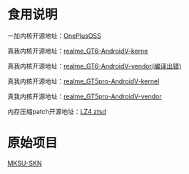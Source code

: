 # 食用说明
一加内核开源地址：[OnePlusOSS](https://github.com/OnePlusOSS/kernel_manifest)

真我内核开源地址：[realme_GT6-AndroidV-kerne](https://github.com/realme-kernel-opensource/realme_GT6-AndroidV-kernel-source-)

真我内核开源地址：[realme_GT6-AndroidV-vendor(编译出错)](https://github.com/realme-kernel-opensource/realme_GT6-AndroidV-vendor-source)

真我内核开源地址：[realme_GT5pro-AndroidV-kernel](https://github.com/realme-kernel-opensource/realme_GT5pro-AndroidV-kernel-source)

真我内核开源地址：[realme_GT5pro-AndroidV-vendor](https://github.com/realme-kernel-opensource/realme_GT5pro-AndroidV-vendor-source)

内存压缩patch开源地址：[LZ4 ztsd](https://github.com/ferstar/kernel_manifest/tree/realme/sm8650)

# 原始项目
[MKSU-SKN](https://github.com/ShirkNeko/KernelSU)
